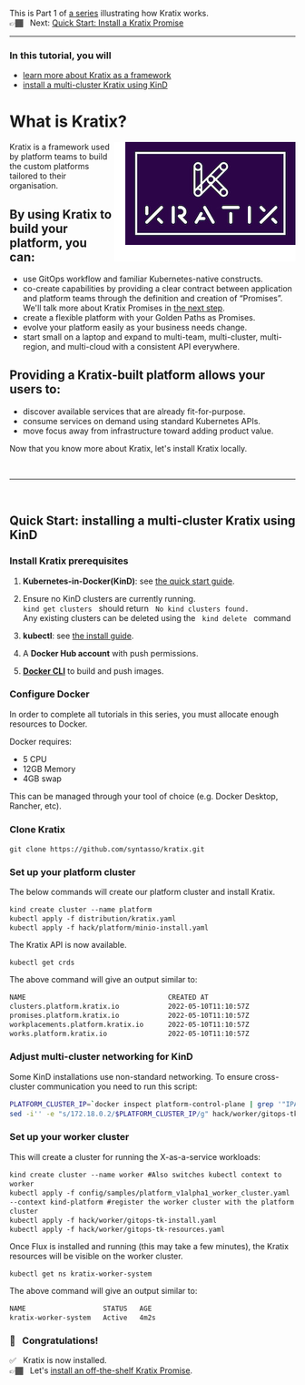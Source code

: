 This is Part 1 of [a series](../README.md) illustrating how Kratix works. <br/>
👉🏾&nbsp;&nbsp; Next: [Quick Start: Install a Kratix Promise](/installing-a-promise/)

<hr>

### In this tutorial, you will
* [learn more about Kratix as a framework](#what-is-kratix)
* [install a multi-cluster Kratix using KinD](#install-kratix)

# <a name="what-is-kratix"></a> What is Kratix?

<img
  align="right"
  src="../assets/images/logo_300_with-padding.png"
  alt="Kratix logo"
/>

Kratix is a framework used by platform teams to build the custom platforms tailored to their organisation.

## By using Kratix to build your platform, you can:

* use GitOps workflow and familiar Kubernetes-native constructs.
* co-create capabilities by providing a clear contract between application and platform teams through the definition and creation of “Promises”. We'll talk more about Kratix Promises in [the next step](/installing-a-promise/README.md).
* create a flexible platform with your Golden Paths as Promises.
* evolve your platform easily as your business needs change. 
* start small on a laptop and expand to multi-team, multi-cluster, multi-region, and multi-cloud with a consistent API everywhere.

## Providing a Kratix-built platform allows your users to:
- discover available services that are already fit-for-purpose.
- consume services on demand using standard Kubernetes APIs.
- move focus away from infrastructure toward adding product value.

Now that you know more about Kratix, let's install Kratix locally.

<br>
<hr>
<br>

## <a name="install-kratix"></a> Quick Start: installing a multi-cluster Kratix using KinD

### Install Kratix prerequisites
1. **Kubernetes-in-Docker(KinD)**: see [the quick start guide](https://kind.sigs.k8s.io/docs/user/quick-start/).

1. Ensure no KinD clusters are currently running.<br>
  `kind get clusters`<span>&nbsp;</span><span>&nbsp;</span> should return<span>&nbsp;</span><span>&nbsp;</span> `No kind clusters found.`<br>
  Any existing clusters can be deleted using the<span>&nbsp;</span><span>&nbsp;</span> `kind delete`<span>&nbsp;</span><span>&nbsp;</span> command

1. **kubectl**: see [the install guide](https://kubernetes.io/docs/tasks/tools/#kubectl).

1. A **Docker Hub account** with push permissions.

1. **[Docker CLI](https://docs.docker.com/get-docker/)** to build and push images.

### Configure Docker
In order to complete all tutorials in this series, you must allocate enough resources to Docker.

Docker requires:
* 5 CPU
* 12GB Memory
* 4GB swap

This can be managed through your tool of choice (e.g. Docker Desktop, Rancher, etc).

### Clone Kratix
```
git clone https://github.com/syntasso/kratix.git
```

### Set up your platform cluster

The below commands will create our platform cluster and install Kratix.

```
kind create cluster --name platform
kubectl apply -f distribution/kratix.yaml
kubectl apply -f hack/platform/minio-install.yaml
```

The Kratix API is now available.

```
kubectl get crds
```

The above command will give an output similar to:
```
NAME                                   CREATED AT
clusters.platform.kratix.io            2022-05-10T11:10:57Z
promises.platform.kratix.io            2022-05-10T11:10:57Z
workplacements.platform.kratix.io      2022-05-10T11:10:57Z
works.platform.kratix.io               2022-05-10T11:10:57Z
```

### Adjust multi-cluster networking for KinD
Some KinD installations use non-standard networking. To ensure cross-cluster communication you need to run this script:

```bash
PLATFORM_CLUSTER_IP=`docker inspect platform-control-plane | grep '"IPAddress": "172' | awk '{print $2}' | awk -F '"' '{print $2}'`
sed -i'' -e "s/172.18.0.2/$PLATFORM_CLUSTER_IP/g" hack/worker/gitops-tk-resources.yaml
```

### Set up your worker cluster
This will create a cluster for running the X-as-a-service workloads:

```
kind create cluster --name worker #Also switches kubectl context to worker
kubectl apply -f config/samples/platform_v1alpha1_worker_cluster.yaml --context kind-platform #register the worker cluster with the platform cluster
kubectl apply -f hack/worker/gitops-tk-install.yaml
kubectl apply -f hack/worker/gitops-tk-resources.yaml
```

Once Flux is installed and running (this may take a few minutes), the Kratix resources will be visible on the worker cluster.

```
kubectl get ns kratix-worker-system
```

The above command will give an output similar to:
```
NAME                   STATUS   AGE
kratix-worker-system   Active   4m2s
```

### 🎉 &nbsp; Congratulations!
✅&nbsp;&nbsp; Kratix is now installed. <br/>
👉🏾&nbsp;&nbsp; Let's [install an off-the-shelf Kratix Promise](/installing-a-promise/README.md).
